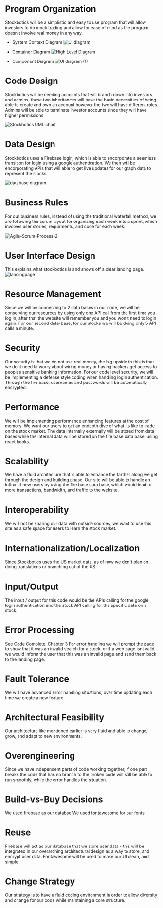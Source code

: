 
# Program Organization

Stockbotics will be a simplistic and easy to use program that will allow investors to do mock trading and allow for ease of mind as the program doesn't involve real money in any way.

- System Context Diagram
![UI diagram](https://user-images.githubusercontent.com/44210814/108262352-d291b500-7132-11eb-8ea7-6e9246d30d6f.png)



 - Container Diagram
![High Level Diagram](https://user-images.githubusercontent.com/44210814/107901700-54ef5e80-6f12-11eb-9e35-3f53727e791a.png)


 - Component Diagram
![UI diagram (1)](https://user-images.githubusercontent.com/44210814/108264117-21404e80-7135-11eb-922b-c7b52395b427.png)


# Code Design

Stockbotics will be needing accounts that will branch down into investors and admins, these two inheritances will have the basic necessities of being able to create and own an account however the two will have different roles. Admins will be able to terminate investor accounts since they will have higher permissions. 

![Stockbotics UML chart](https://user-images.githubusercontent.com/44210814/107885090-40857480-6ec6-11eb-9475-177df7dc27b7.png)

# Data Design

Stockbotics uses a Firebase login, which is able to encorporate a seemless transition for login using a google authentication. We then will be encorporating APIs that will able to get live updates for our graph data to represent the stocks.

![database diagram](https://user-images.githubusercontent.com/44210814/107887536-c8727b00-6ed4-11eb-8efa-af64ec06b15e.png)

# Business Rules

For our business rules, instead of using the traditional waterfall method,  we are following the scrum layout for organizing each week into a sprint, which involves user stories, requirments, and code for each week.

![Agile-Scrum-Process-2](https://user-images.githubusercontent.com/44210814/107902079-65540900-6f13-11eb-9ff4-a9fcc8d2423f.png)


# User Interface Design
 
This explains what stockbotics is and shows off a clear landing page.
![landingpage](https://user-images.githubusercontent.com/44210814/107903186-8702bf80-6f16-11eb-84d8-d10006e8647a.png)


# Resource Management

Since we will be connecting to 2 data bases in our code, we will be conserving our resources by using only one API call from the first time you log in, after that the website will remember you and you won't need to login again. For our second data-base, for our stocks we will be doing only 5 API calls a minute.

# Security


Our security is that we do not use real money, the big upside to this is that we dont need to worry about wiring money or having hackers get access to peoples sensitive banking information. For our code level security, we will be implementing a defense style coding when handling login authentication. Through the fire base, usernames and passwords will be automatically encrypted.

# Performance

We will be implementing performance enhancing features at the cost of memory. We want our users to get an endepth dive of what its like to trade on the stock market. The data internally externally will be stored from data bases while the internal data will be stored on the fire base data base, using react hooks.

# Scalability

We have a fluid architecture that is able to enhance the farther along we get through the design and building phase. Our site will be able to handle an influx of new users by using the fire base data base, which would lead to more transactions, bandwidth, and traffic to the website.

# Interoperability

We will not be sharing our data with outside sources, we want to use this site as a safe space for users to learn the stock market.

# Internationalization/Localization

Since Stockbotics uses the US market data, as of now we don't plan on doing translations or branching out of the US.

# Input/Output

The input / output for this code would be the APIs calling for the google login authentication and the stock API calling for the specific data on a stock.

# Error Processing

See Code Complete, Chapter 3
For error handling we will prompt the page to show that it was an invalid search for a stock, or if a web page isnt valid, we would inform the user that this was an invalid page and send them back to the landing page.

# Fault Tolerance

We will have advanced error handling situations, over time updating each time we create a new feature.

# Architectural Feasibility

Our architecture like mentioned earlier is very fluid and able to change, grow, and adapt to new environments.

# Overengineering

Since we have independent parts of code working together, if one part breaks the code that has no branch to the broken code will still be able to run smoothly, while the error handles the situation.

# Build-vs-Buy Decisions

We used firebase as our databse
We used fontawesome for our fonts

# Reuse

 Firebase will act as our database that we store user data - this will be integrated in our overarching architectural design as a way to store, and encrypt user data.
Fontawesome will be used to make our UI clean, and simple

# Change Strategy

Our strategy is to have a fluid coding environment in order to allow diversity and change for our code while maintaining a core structure.
